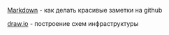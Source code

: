 [Markdown](https://paulradzkov.com/2014/markdown_cheatsheet/) - как делать красивые заметки на github

[draw.io](https://app.diagrams.net/) - построение схем инфраструктуры 
